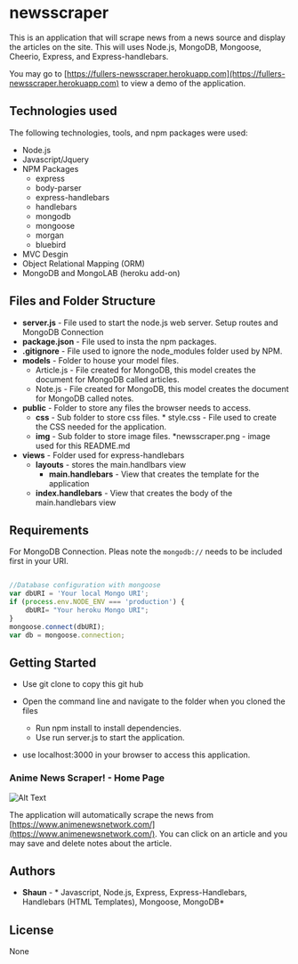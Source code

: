 # newsscraper
This is an application that will scrape news from a news source and display the articles on the site.  This will uses Node.js, MongoDB, Mongoose, Cheerio, Express, and Express-handlebars.

You may go to [https://fullers-newsscraper.herokuapp.com](https://fullers-newsscraper.herokuapp.com) to view a demo of the application.

## Technologies used
The following technologies, tools, and npm packages were used:
* Node.js
* Javascript/Jquery
* NPM Packages
	* express
	* body-parser  
	* express-handlebars
	* handlebars
	* mongodb
	* mongoose
	* morgan
	* bluebird
* MVC Desgin
* Object Relational Mapping (ORM)
* MongoDB and MongoLAB (heroku add-on)

 ## Files and Folder Structure

* **server.js** - File used to start the node.js web server. Setup routes and MongoDB Connection
* **package.json** - File used to insta the npm packages.
* **.gitignore** - File used to ignore the node_modules folder used by NPM.
* **models** - Folder to house your model files.
	* Article.js - File created for MongoDB, this model creates the document for MongoDB called articles.
	* Note.js - File created for MongoDB, this model creates the document for MongoDB called notes.
* **public** - Folder to store any files the browser needs to access.
	* **css** - Sub folder to store css files.
			* style.css - File used to create the CSS needed for the application.
	* **img** - Sub folder to store image files.
			*newsscraper.png - image used for this README.md
* **views** - Folder used for express-handlebars
	* **layouts** - stores the main.handlbars view
		* **main.handlebars** - View that creates the template for the application
	* **index.handlebars** - View that creates the body of the main.handlebars view

## Requirements

For MongoDB Connection.  Pleas note the `mongodb://` needs to be included first in your URI.

```javascript

//Database configuration with mongoose
var dbURI = 'Your local Mongo URI';
if (process.env.NODE_ENV === 'production') {
    dbURI= "Your heroku Mongo URI";
}
mongoose.connect(dbURI);
var db = mongoose.connection;

```

## Getting Started

* Use git clone to copy this git hub 

* Open the command line and navigate to the folder when you cloned the files
	* Run npm install to install dependencies.
	* Use run server.js to start the application.
* use localhost:3000 in your browser to access this application. 

### Anime News Scraper! - Home Page 

![Alt Text](/public/img/newsscraper.png?raw=true "Anime News Scraper! Home Page")

The application will automatically scrape the news from [https://www.animenewsnetwork.com/](https://www.animenewsnetwork.com/). You can click on an article and you may save and delete notes about the article.

## Authors

* **Shaun** - * Javascript, Node.js, Express, Express-Handlebars, Handlebars (HTML Templates), Mongoose, MongoDB*

## License
   
   None 
